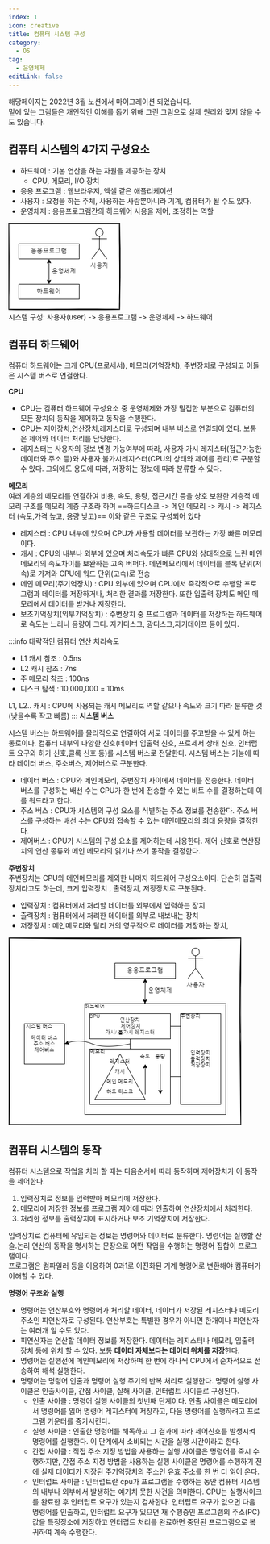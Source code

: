 ```yaml
---
index: 1
icon: creative
title: 컴퓨터 시스템 구성
category:
  - OS
tag:
  - 운영체제
editLink: false
---
```

해당페이지는 2022년 3월 노션에서 마이그레이션 되었습니다.  
밑에 있는 그림들은 개인적인 이해를 돕기 위해 그린 그림으로 실제 원리와 맞지 않을 수도 있습니다.
## 컴퓨터 시스템의 4가지 구성요소

- 하드웨어 : 기본 연산을 하는 자원을 제공하는 장치
  - CPU, 메모리, I/O 장치
- 응용 프로그램 : 웹브라우저, 엑셀 같은 애플리케이션
- 사용자 : 요청을 하는 주체, 사용하는 사람뿐아니라 기계, 컴퓨터가 될 수도 있다.
- 운영체제 : 응용프로그램간의 하드웨어 사용을 제어, 조정하는 역할

   
![컴퓨터 구성요소](./img/1-%EC%BB%B4%ED%91%B8%ED%84%B0-%EA%B5%AC%EC%84%B1%EC%9A%94%EC%86%8C.png)  
시스템 구성: 사용자(user) -> 응용프로그램 -> 운영체제 -> 하드웨어  
## 컴퓨터 하드웨어 

컴퓨터 하드웨어는 크게 CPU(프로세서), 메모리(기억장치), 주변장치로 구성되고 이들은 시스템 버스로 연결한다.

**CPU**

- CPU는 컴퓨터 하드웨어 구성요소 중 운영체제와 가장 밀접한 부분으로 컴퓨터의 모든 장치의 동작을 제어하고 동작을 수행한다.
- CPU는 제어장치,연산장치,레지스터로 구성되며 내부 버스로 연결되어 있다. 보통은 제어와 데이터 처리를 담당한다.
- 레지스터는 사용자의 정보 변경 가능여부에 따라, 사용자 가시 레지스터(접근가능한 데이터와 주소 등)와 사용자 불가시레지스터(CPU의 상태와 제어를 관리)로 구분할 수 있다. 그외에도  용도에 따라, 저장하는 정보에 따라 분류할 수 있다.

**메모리**  
여러 계층의 메모리를 연결하여 비용, 속도, 용량, 접근시간 등을 상호 보완한 계층적 메모리 구조를 메모리 계층 구조라 하며 ==하드디스크 -> 메인 메모리 -> 캐시 -> 레지스터 (속도,가격 높고, 용량 낮고)== 이와 같은 구조로 구성되어 있다
  - 레지스터 : CPU 내부에 있으며 CPU가 사용할 데이터를 보관하는 가장 빠른 메모리이다. 
  - 캐시 : CPU의 내부나 외부에 있으며 처리속도가 빠른 CPU와 상대적으로 느린 메인메모리의 속도차이를 보완하는 고속 버퍼다. 메인메모리에서 데이터를 블록 단위(저속)로 가져와 CPU에 워드 단위(고속)로 전송
  - 메인 메모리(주기억장치) : CPU 외부에 있으며 CPU에서 즉각적으로 수행할 프로그램과 데이터를 저장하거나, 처리한 결과를 저장한다. 또한 입출력 장치도 메인 메모리에서 데이터를 받거나 저장한다.
  - 보조기억장치(외부기억장치) : 주변장치 중 프로그램과 데이터를 저장하는 하드웨어로 속도는 느리나 용량이 크다. 자기디스크, 광디스크,자기테이프 등이 있다.

:::info 대략적인 컴퓨터 연산 처리속도
- L1 캐시 참조 : 0.5ns
- L2 캐시 참조 : 7ns
- 주 메모리 참조 : 100ns
- 디스크 탐색 : 10,000,000 = 10ms


L1, L2.. 캐시  : CPU에 사용되는 캐시 메모리로 역할 같으나 속도와 크기 따라 분류한 것(낮을수록 작고 빠름)
:::
**시스템 버스**  

시스템 버스는 하드웨어를 물리적으로 연결하여 서로 데이터를 주고받을 수 있게 하는 통로이다. 컴퓨터 내부의 다양한 신호(데이터 입출력 신호, 프로세서 상태 신호, 인터럽트 요구와 허가 신호,클록 신호 등)를 시스템 버스로 전달한다. 시스템 버스는 기능에 따라 데이터 버스, 주소버스, 제어버스로 구분한다.
* 데이터 버스 : CPU와 메인메모리, 주변장치 사이에서 데이터를 전송한다. 데이터 버스를 구성하는 배선 수는 CPU가 한 번에 전송할 수 있는 비트 수를 결정하는데 이를 워드라고 한다.
* 주소 버스 : CPU가 시스템의 구성 요소를 식별하는 주소 정보를 전송한다. 주소 버스를 구성하는 배선 수는 CPU와 접속할 수 있는 메인메모리의 최대 용량을 결정한다.
* 제어버스 : CPU가 시스템의 구성 요소를 제어하는데 사용한다. 제어 신호로 연산장치의 연산 종류와 메인 메모리의 읽기나 쓰기 동작을 결정한다.

**주변장치**   
주변장치는 CPU와 메인메모리를 제외한 나머지 하드웨어 구성요소이다. 단순히 입출력장치라고도 하는데, 크게 입력장치 , 출력장치, 저장장치로 구분된다.
* 입력장치 : 컴퓨터에서 처리할 데이터를 외부에서 입력하는 장치
* 출력장치 : 컴퓨터에서 처리한 데이터를 외부로 내보내는 장치
* 저장장치 : 메인메모리와 달리 거의 영구적으로 데이터를 저장하는 장치,

![컴퓨터+하드웨어 구성요소](./img/1-%EC%BB%B4%ED%93%A8%ED%84%B0%EC%99%80-%ED%95%98%EB%93%9C%EC%9B%A8%EC%96%B4-%EA%B5%AC%EC%84%B1%EC%9A%94%EC%86%8C.png)  

## 컴퓨터 시스템의 동작
컴퓨터 시스템으로 작업을 처리 할 때는 다음순서에 따라 동작하며 제어장치가 이 동작을 제어한다.
1. 입력장치로 정보를 입력받아 메모리에 저장한다.
2. 메모리에 저장한 정보를 프로그램 제어에 따라 인출하여 연산장치에서 처리한다.
3. 처리한 정보를 출력장치에 표시하거나 보조 기억장치에 저장한다.

입력장치로 컴퓨터에 유입되는 정보는 명령어와 데이터로 분류한다. 명령어는 실행할 산술.논리 연산의 동작을 명시하는 문장으로 어떤 작업을 수행하는 명령어 집합이 프로그램이다.  
프로그램은 컴파일러 등을 이용하여 0과1로 이진화된 기계 명령어로 변환해야 컴퓨터가 이해할 수 있다.

**명령어 구조와 실행**
- 명령어는 연산부호와 명령어가 처리할 데이터, 데이터가 저장된 레지스터나 메모리 주소인 피연산자로 구성된다. 연산부호는 특별한 경우가 아니면 한개이나 피연산자는 여러개 일 수도 있다. 
- 피연산자는 연산할 데이터 정보를 저장한다. 데이터는 레지스터나 메모리, 입출력 장치 등에 위치 할 수 있다. 보통 **데이터 자체보다는 데이터 위치를 저장**한다.  
- 명령어는 실행전에 메인메모리에 저장하며 한 번에 하나씩 CPU에서 순차적으로 전송하여 해석.실행한다.
- 명령어는 명령어 인출과 명령어 실행 주기의 반복 처리로 실행한다. 명령어 실행 사이클은 인출사이클, 간접 사이클, 실해 사이클, 인터럽트 사이클로 구성된다.
  * 인출 사이클 : 명령어 실행 사이클의 첫번째 단계이다. 인출 사이클은 메모리에서 명령어를 읽어 명령어 레지스터에 저장하고, 다음 명령어를 실행하려고 프로그램 카운터를 증가시킨다.
  * 실행 사이클 : 인출한 명령어를 해독하고 그 결과에 따라 제어신호를 발생시켜 명령어를 실행한다. 이 단계에서 소비되는 시간을 실행 시간이라고 한다.
  * 간접 사이클 : 직접 주소 지정 방법을 사용하는 실행 사이클은 명령어를 즉시 수행하지만, 간접 주소 지정 방법을 사용하는 실행 사이클은 명령어를 수행하기 전에 실제 데이터가 저장된 주기억장치의 주소인 유효 주소를 한 번 더 읽어 온다.
  * 인터럽트 사이클 : 인터럽트란 cpu가 프로그램을 수행하는 동안 컴퓨터 시스템의 내부나 외부에서 발생하는 예기치 못한 사건을 의미한다. CPU는 실행사이크를 완료한 후 인터럽트 요구가 있는지 검사한다. 인터럽트 요구가 없으면 다음 명령어를 인출하고, 인터럽트 요구가 있으면 재 수행중인 프로그램의 주소(PC)값을 특정장소에 저장하고 인터럽트 처리를 완료하면 중단된 프로그램으로 복귀하여 계속 수행한다.

